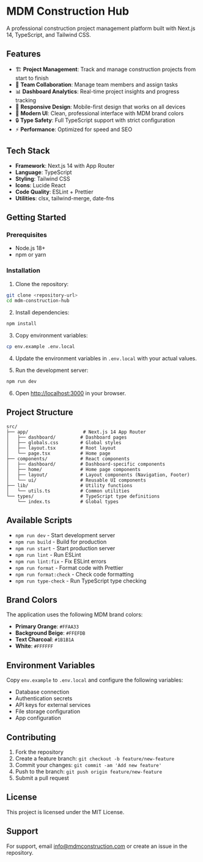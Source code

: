 # MDM Construction Hub

A professional construction project management platform built with Next.js 14, TypeScript, and Tailwind CSS.

## Features

- 🏗️ **Project Management**: Track and manage construction projects from start to finish
- 👥 **Team Collaboration**: Manage team members and assign tasks
- 📊 **Dashboard Analytics**: Real-time project insights and progress tracking
- 📱 **Responsive Design**: Mobile-first design that works on all devices
- 🎨 **Modern UI**: Clean, professional interface with MDM brand colors
- 🔒 **Type Safety**: Full TypeScript support with strict configuration
- ⚡ **Performance**: Optimized for speed and SEO

## Tech Stack

- **Framework**: Next.js 14 with App Router
- **Language**: TypeScript
- **Styling**: Tailwind CSS
- **Icons**: Lucide React
- **Code Quality**: ESLint + Prettier
- **Utilities**: clsx, tailwind-merge, date-fns

## Getting Started

### Prerequisites

- Node.js 18+
- npm or yarn

### Installation

1. Clone the repository:

```bash
git clone <repository-url>
cd mdm-construction-hub
```

2. Install dependencies:

```bash
npm install
```

3. Copy environment variables:

```bash
cp env.example .env.local
```

4. Update the environment variables in `.env.local` with your actual values.

5. Run the development server:

```bash
npm run dev
```

6. Open [http://localhost:3000](http://localhost:3000) in your browser.

## Project Structure

```
src/
├── app/                    # Next.js 14 App Router
│   ├── dashboard/         # Dashboard pages
│   ├── globals.css        # Global styles
│   ├── layout.tsx         # Root layout
│   └── page.tsx           # Home page
├── components/            # React components
│   ├── dashboard/         # Dashboard-specific components
│   ├── home/              # Home page components
│   ├── layout/            # Layout components (Navigation, Footer)
│   └── ui/                # Reusable UI components
├── lib/                   # Utility functions
│   └── utils.ts           # Common utilities
└── types/                 # TypeScript type definitions
    └── index.ts           # Global types
```

## Available Scripts

- `npm run dev` - Start development server
- `npm run build` - Build for production
- `npm run start` - Start production server
- `npm run lint` - Run ESLint
- `npm run lint:fix` - Fix ESLint errors
- `npm run format` - Format code with Prettier
- `npm run format:check` - Check code formatting
- `npm run type-check` - Run TypeScript type checking

## Brand Colors

The application uses the following MDM brand colors:

- **Primary Orange**: `#FFAA33`
- **Background Beige**: `#FFEFDB`
- **Text Charcoal**: `#1B1B1A`
- **White**: `#FFFFFF`

## Environment Variables

Copy `env.example` to `.env.local` and configure the following variables:

- Database connection
- Authentication secrets
- API keys for external services
- File storage configuration
- App configuration

## Contributing

1. Fork the repository
2. Create a feature branch: `git checkout -b feature/new-feature`
3. Commit your changes: `git commit -am 'Add new feature'`
4. Push to the branch: `git push origin feature/new-feature`
5. Submit a pull request

## License

This project is licensed under the MIT License.

## Support

For support, email info@mdmconstruction.com or create an issue in the repository.
